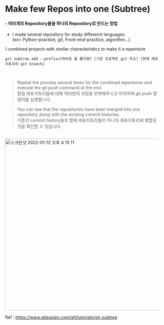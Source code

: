 # Make few Repos into one (Subtree)
#### - 여러개의 Repository들을 하나의 Repository로 만드는 방법<br>

- I made several repository for study differenrt languages.<br>
(ex> Python-practice, git, Front-end-practice, algorithm...)<br>

I combined projects with similar characteristics to make it a repertoire


    git subtree add --prefix=[하위로 둘 폴더명] [기존 프로젝트 git 주소] [현재 레포지토리의 git branch]

<br>

>Repeat the process several times for the combined repertoires and execute the git push command at the end.<br>
합칠 레포지토리들에 대해 여러번의 과정을 반복해주시고 마지막에 git push 명령어를 실행합니다.

>You can see that the repositories have been merged into one repository along with the existing commit histories.<br>
기존의 commit history들과 함께 레포지토리들이 하나의 레포지토리에 병합된 것을 확인할 수 있습니다.



<br>
<img width="564" alt="스크린샷 2022-01-12 오후 4 13 11" src="https://user-images.githubusercontent.com/84453688/149088928-a56b3840-e76b-4073-85ed-bf7881195e67.png">


Ref : https://www.atlassian.com/git/tutorials/git-subtree

